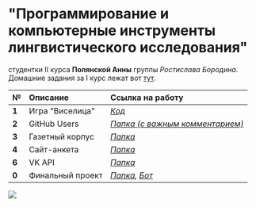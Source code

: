 # "Программирование и компьютерные инструменты лингвистического исследования" 
студентки II курса **Полянской Анны** группы *Ростислава Бородина*.
Домашние задания за I курс лежат вот [тут](https://github.com/polyankaglade/Proga).

№|Описание|Ссылка на работу
:---|:---|:---
**1**|Игра "Виселица"|*[Код](HW/HW1/виселица.py)*
**2**|GitHub Users|*[Папка (с важным комментарием)](/HW/HW2)*
**3**|Газетный корпус|*[Папка](/HW/HW3)*
**4**|Сайт-анкета|*[Папка](/HW/HW4)*
**6**|VK API|*[Папка](/HW/HW6)*
**0**|Финальный проект|*[Папка](/HW/FINAL_PROJECT), [Бот](https://t.me/FIKL_library_bot)*


![](https://pp.userapi.com/c840120/v840120500/43f4a/MRCqUL4ABp0.jpg)

